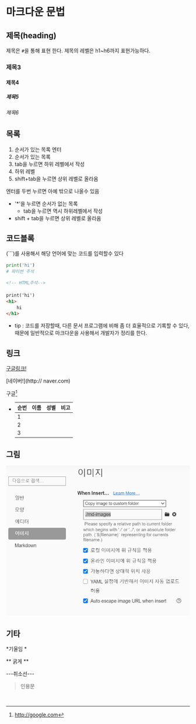 # 마크다운 문법

## 제목(heading)

제목은 `#`을 통해 표현 한다. 제목의 레벨은 h1~h6까지 표현가능하다.

### 제목3

#### 제목4

##### 제목5

###### 제목6

## 목록

1. 순서가 있는 목록 엔터
2.  순서가 있는 목록
   1. tab을 누르면 하위 레벨에서 작성
   2. 하위 레벨
3.  shift+tab을 누르면 상위 레벨로 올라옴

엔터를 두번 누르면 아예 밖으로 나올수 있음

* '*'을 누르면 순서가 없는 목록
  * tab을 누르면 역시 하위레벨에서 작성
* shift + tab을 누르면 상위 레벨로 올라옴

## 코드블록

(```)를 사용해서 해당 언어에 맞는 코드를 입력할수 있다

```python
print('hi')
# 파이썬 주석
```



```html
<!-- HTML주석-->

print('hi')
<h1>
    hi
</h1>
```

* tip : 코드를 저장할때, 다른 문서 프로그램에 비해 좀 더 효율적으로 기록할 수 있다, 때문에 일반적으로 마크다운을 사용해서 개발자가 정리를 한다.



## 링크

[구글링크!](http://google.com)

[네이버!](http:// naver.com)

구글[^1]

[^1]:http://google.com



* | 순번 | 이름 | 성별 | 비고 |
  | ---- | ---- | ---- | ---- |
  | 1    |      |      |      |
  | 2    |      |      |      |
  | 3    |      |      |      |

## 그림

![image-20201229133149586](md-images/image-20201229133149586.png)

## 기타

*기울임 *

** 굵게 **

---취소선---

>  인용문

​	



[^1]: 